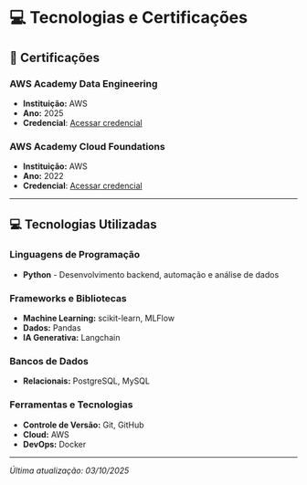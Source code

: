 # 💻 Tecnologias e Certificações

## 🏅 Certificações

### **AWS Academy Data Engineering**
- **Instituição:** AWS
- **Ano:** 2025
- **Credencial**: [Acessar credencial](https://www.credly.com/badges/9dd028db-47c8-4ce7-9c46-008dac066267/public_url)

### **AWS Academy Cloud Foundations**
- **Instituição:** AWS
- **Ano:** 2022
- **Credencial**: [Acessar credencial](https://www.credly.com/badges/d85237c5-28e4-4aad-8399-856f899b50db)

---

## 💻 Tecnologias Utilizadas

### **Linguagens de Programação**
- **Python** - Desenvolvimento backend, automação e análise de dados

### **Frameworks e Bibliotecas**
- **Machine Learning:** scikit-learn, MLFlow
- **Dados:** Pandas
- **IA Generativa:** Langchain

### **Bancos de Dados**
- **Relacionais:** PostgreSQL, MySQL

### **Ferramentas e Tecnologias**
- **Controle de Versão:** Git, GitHub
- **Cloud:** AWS
- **DevOps:** Docker

---

*Última atualização: 03/10/2025*
